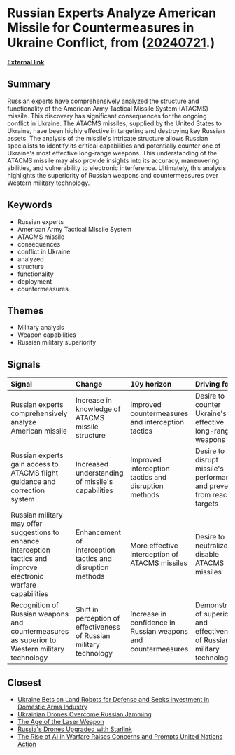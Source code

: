 # __Russian Experts Analyze American Missile for Countermeasures in Ukraine Conflict__, from ([20240721](https://kghosh.substack.com/p/20240721).)

__[External link](https://www.eurasiantimes.com/russia-claims-breakthrough-with-atacms)__



## Summary

Russian experts have comprehensively analyzed the structure and functionality of the American Army Tactical Missile System (ATACMS) missile. This discovery has significant consequences for the ongoing conflict in Ukraine. The ATACMS missiles, supplied by the United States to Ukraine, have been highly effective in targeting and destroying key Russian assets. The analysis of the missile's intricate structure allows Russian specialists to identify its critical capabilities and potentially counter one of Ukraine's most effective long-range weapons. This understanding of the ATACMS missile may also provide insights into its accuracy, maneuvering abilities, and vulnerability to electronic interference. Ultimately, this analysis highlights the superiority of Russian weapons and countermeasures over Western military technology.

## Keywords

* Russian experts
* American Army Tactical Missile System
* ATACMS missile
* consequences
* conflict in Ukraine
* analyzed
* structure
* functionality
* deployment
* countermeasures

## Themes

* Military analysis
* Weapon capabilities
* Russian military superiority

## Signals

| Signal                                                                                                             | Change                                                              | 10y horizon                                                   | Driving force                                                                 |
|:-------------------------------------------------------------------------------------------------------------------|:--------------------------------------------------------------------|:--------------------------------------------------------------|:------------------------------------------------------------------------------|
| Russian experts comprehensively analyze American missile                                                           | Increase in knowledge of ATACMS missile structure                   | Improved countermeasures and interception tactics             | Desire to counter Ukraine's effective long-range weapons                      |
| Russian experts gain access to ATACMS flight guidance and correction system                                        | Increased understanding of missile's capabilities                   | Improved interception tactics and disruption methods          | Desire to disrupt missile's performance and prevent it from reaching targets  |
| Russian military may offer suggestions to enhance interception tactics and improve electronic warfare capabilities | Enhancement of interception tactics and disruption methods          | More effective interception of ATACMS missiles                | Desire to neutralize and disable ATACMS missiles                              |
| Recognition of Russian weapons and countermeasures as superior to Western military technology                      | Shift in perception of effectiveness of Russian military technology | Increase in confidence in Russian weapons and countermeasures | Demonstration of superiority and effectiveness of Russian military technology |

## Closest

* [Ukraine Bets on Land Robots for Defense and Seeks Investment in Domestic Arms Industry](6860a1a22c22dc8bdb8a95d66320925b)
* [Ukrainian Drones Overcome Russian Jamming](c53d8deebd79b3b56d65c227875d65e6)
* [The Age of the Laser Weapon](6edce3de8121a1d42c8e7aac1cc18323)
* [Russia's Drones Upgraded with Starlink](67c8d04710352174e3a5f61ab700043c)
* [The Rise of AI in Warfare Raises Concerns and Prompts United Nations Action](7f25552b9124a4dc3833e782ef331275)